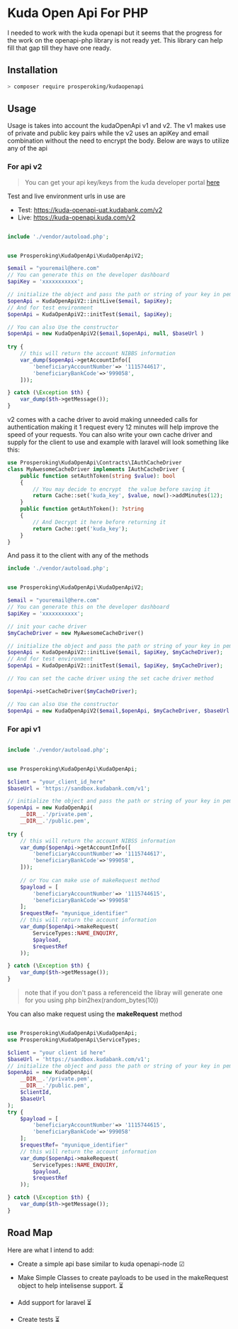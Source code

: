 # Kuda Open Api For PHP

I needed to work with the kuda openapi but it seems that the progress for the work on the openapi-php library is not ready yet.
This library can help fill that gap till they have one ready.

## Installation

```bash
> composer require prosperoking/kudaopenapi
```

## Usage

Usage is takes into account the kudaOpenApi v1 and v2. The v1 makes use of private and public key pairs
while the v2 uses an apiKey and email combination without the need to encrypt the body. Below are ways to utilize 
any of the api

### For api v2
> You can get your api key/keys from the kuda developer portal  [here](https://developer.kudabank.com/)

Test and live environment urls in use are
- Test: https://kuda-openapi-uat.kudabank.com/v2
- Live: https://kuda-openapi.kuda.com/v2

```php

include './vendor/autoload.php';


use Prosperoking\KudaOpenApi\KudaOpenApiV2;

$email = "youremail@here.com"
// You can generate this on the developer dashboard
$apiKey = 'xxxxxxxxxxx';

// initialize the object and pass the path or string of your key in pem format
$openApi = KudaOpenApiV2::initLive($email, $apiKey);
// And for test environment 
$openApi = KudaOpenApiV2::initTest($email, $apiKey);

// You can also Use the constructor
$openApi = new KudaOpenApiV2($email,$openApi, null, $baseUrl )
    
try {
    // this will return the account NIBBS information
    var_dump($openApi->getAccountInfo([
        'beneficiaryAccountNumber'=> '1115744617',
        'beneficiaryBankCode'=>'999058',
    ]));

} catch (\Exception $th) {
    var_dump($th->getMessage());
}
```

v2 comes with a cache driver to avoid making unneeded calls for authentication making it 1 request every 12 minutes
will help improve the speed of your requests.
You can also write your own cache driver and supply for the client to use and example with laravel will look something
like this:
```php
use Prosperoking\KudaOpenApi\Contracts\IAuthCacheDriver
class MyAwesomeCacheDriver implements IAuthCacheDriver {
    public function setAuthToken(string $value): bool
    {
        // You may decide to encrypt  the value before saving it
        return Cache::set('kuda_key', $value, now()->addMinutes(12);
    }
    public function getAuthToken(): ?string
    {
        // And Decrypt it here before returning it 
        return Cache::get('kuda_key');
    }
}
```

And pass it to the client with any of the methods

```php
include './vendor/autoload.php';


use Prosperoking\KudaOpenApi\KudaOpenApiV2;

$email = "youremail@here.com"
// You can generate this on the developer dashboard
$apiKey = 'xxxxxxxxxxx';

// init your cache driver 
$myCacheDriver = new MyAwesomeCacheDriver()

// initialize the object and pass the path or string of your key in pem format
$openApi = KudaOpenApiV2::initLive($email, $apiKey, $myCacheDriver);
// And for test environment 
$openApi = KudaOpenApiV2::initTest($email, $apiKey, $myCacheDriver);

// You can set the cache driver using the set cache driver method

$openApi->setCacheDriver($myCacheDriver);

// You can also Use the constructor
$openApi = new KudaOpenApiV2($email,$openApi, $myCacheDriver, $baseUrl )
```

### For api v1
```php

include './vendor/autoload.php';


use Prosperoking\KudaOpenApi\KudaOpenApi;

$client = "your_client_id_here"
$baseUrl = 'https://sandbox.kudabank.com/v1';

// initialize the object and pass the path or string of your key in pem format
$openApi = new KudaOpenApi(
    __DIR__.'/private.pem',
    __DIR__.'/public.pem',
    
try {
    // this will return the account NIBSS information
    var_dump($openApi->getAccountInfo([
        'beneficiaryAccountNumber'=> '1115744617',
        'beneficiaryBankCode'=>'999058',
    ]));
    
    // or You can make use of makeRequest method
    $payload = [
        'beneficiaryAccountNumber'=> '1115744615',
        'beneficiaryBankCode'=>'999058'
    ];
    $requestRef= "myunique_identifier"
    // this will return the account information
    var_dump($openApi->makeRequest(
        ServiceTypes::NAME_ENQUIRY,
        $payload,
        $requestRef
    ));

} catch (\Exception $th) {
    var_dump($th->getMessage());
}

```

> note that if you don't pass a referenceid the libray will generate one for you using php bin2hex(random_bytes(10))

You can also make request using the **makeRequest** method

```php

use Prosperoking\KudaOpenApi\KudaOpenApi;
use Prosperoking\KudaOpenApi\ServiceTypes;

$client = "your client id here"
$baseUrl = 'https://sandbox.kudabank.com/v1';
// initialize the object and pass the path or string of your key in pem format
$openApi = new KudaOpenApi(
    __DIR__.'/private.pem',
    __DIR__.'/public.pem',
    $clientId,
    $baseUrl
);
try {
    $payload = [
        'beneficiaryAccountNumber'=> '1115744615',
        'beneficiaryBankCode'=>'999058'
    ];
    $requestRef= "myunique_identifier"
    // this will return the account information
    var_dump($openApi->makeRequest(
        ServiceTypes::NAME_ENQUIRY,
        $payload,
        $requestRef
    ));

} catch (\Exception $th) {
    var_dump($th->getMessage());
}

```

## Road Map

Here are what I intend to add:

- Create a simple api base similar to kuda openapi-node ☑

- Make Simple Classes to create payloads to be used in the makeRequest object to help intelisense support. ⏳

- Add support for laravel ⏳

- Create tests ⏳
